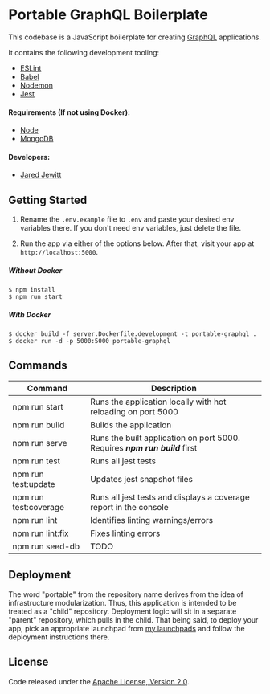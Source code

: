 # Portable GraphQL Boilerplate

This codebase is a JavaScript boilerplate for creating [GraphQL](https://graphql.org/) applications. 

It contains the following development tooling:

- [ESLint](https://eslint.org/)
- [Babel](https://babeljs.io/)
- [Nodemon](https://nodemon.io/)
- [Jest](https://jestjs.io/)

#### Requirements (If not using Docker):

- [Node](https://nodejs.org/en/)
- [MongoDB](https://docs.mongodb.com/manual/installation/)

#### Developers:

- [Jared Jewitt](https://jared-jewitt.github.io/)

## Getting Started

1. Rename the `.env.example` file to `.env` and paste your desired env variables there. If you don't need env 
variables, just delete the file.

2. Run the app via either of the options below. After that, visit your app at `http://localhost:5000`.

##### Without Docker
```
$ npm install
$ npm run start
```
 
##### With Docker
```
$ docker build -f server.Dockerfile.development -t portable-graphql .
$ docker run -d -p 5000:5000 portable-graphql
```

## Commands

| Command               | Description                                                                  |
|-----------------------|------------------------------------------------------------------------------|
| npm run start         | Runs the application locally with hot reloading on port 5000                 |
| npm run build         | Builds the application                                                       |
| npm run serve         | Runs the built application on port 5000. Requires ***npm run build*** first  |
| npm run test          | Runs all jest tests                                                          |
| npm run test:update   | Updates jest snapshot files                                                  |
| npm run test:coverage | Runs all jest tests and displays a coverage report in the console            |
| npm run lint          | Identifies linting warnings/errors                                           |
| npm run lint:fix      | Fixes linting errors                                                         |
| npm run seed-db       | TODO                                                                         |

## Deployment

The word "portable" from the repository name derives from the idea of infrastructure modularization.
Thus, this application is intended to be treated as a "child" repository. Deployment logic will sit in a separate
"parent" repository, which pulls in the child. That being said, to deploy your app, pick an appropriate launchpad from 
[my launchpads](https://github.com/launch-pads) and follow the deployment instructions there.

## License

Code released under the [Apache License, Version 2.0](LICENSE).